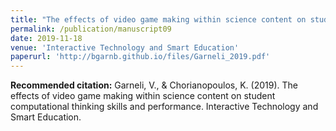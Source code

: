 ```yaml
---
title: "The effects of video game making within science content on student computational thinking skills and performance"
permalink: /publication/manuscript09
date: 2019-11-18
venue: 'Interactive Technology and Smart Education'
paperurl: 'http://bgarnb.github.io/files/Garneli_2019.pdf'
---
```




<b> Recommended citation:</b> Garneli, V., & Chorianopoulos, K. (2019). The effects of video game making within science content on student computational thinking skills and performance. Interactive Technology and Smart Education.
